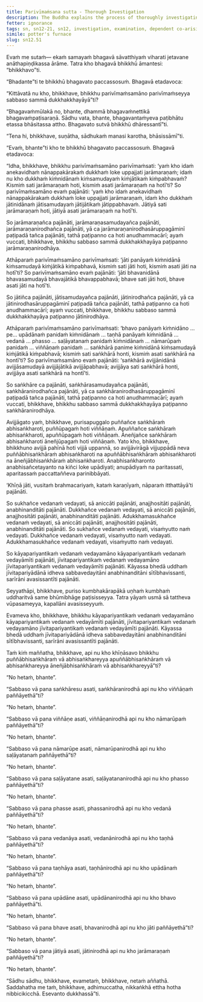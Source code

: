 ```yaml
---
title: Parivīmaṁsana sutta - Thorough Investigation
description: The Buddha explains the process of thoroughly investigating the arising and cessation of suffering through dependent co-arising.
fetter: ignorance
tags: sn, sn12-21, sn12, investigation, examination, dependent co-arising, dependent origination, twelve links, ignorance, intentional constructions, consciousness, name and form, six sense bases, contact, sensation, craving, clinging, existence, birth, aging and death, wisdom
simile: potter's furnace
slug: sn12.51
---
```


Evaṁ me sutaṁ— ekaṁ samayaṁ bhagavā sāvatthiyaṁ viharati jetavane anāthapiṇḍikassa ārāme. Tatra kho bhagavā bhikkhū āmantesi: “bhikkhavo”ti.

“Bhadante”ti te bhikkhū bhagavato paccassosuṁ. Bhagavā etadavoca:

“Kittāvatā nu kho, bhikkhave, bhikkhu parivīmaṁsamāno parivīmaṁseyya sabbaso sammā dukkhakkhayāyā”ti?

“Bhagavaṁmūlakā no, bhante, dhammā bhagavaṁnettikā bhagavaṁpaṭisaraṇā. Sādhu vata, bhante, bhagavantaṁyeva paṭibhātu etassa bhāsitassa attho. Bhagavato sutvā bhikkhū dhāressantī”ti.

“Tena hi, bhikkhave, suṇātha, sādhukaṁ manasi karotha, bhāsissāmī”ti.

“Evaṁ, bhante”ti kho te bhikkhū bhagavato paccassosuṁ. Bhagavā etadavoca:

“Idha, bhikkhave, bhikkhu parivīmaṁsamāno parivīmaṁsati: ‘yaṁ kho idaṁ anekavidhaṁ nānappakārakaṁ dukkhaṁ loke uppajjati jarāmaraṇaṁ; idaṁ nu kho dukkhaṁ kiṁnidānaṁ kiṁsamudayaṁ kiṁjātikaṁ kiṁpabhavaṁ? Kismiṁ sati jarāmaraṇaṁ hoti, kismiṁ asati jarāmaraṇaṁ na hotī’ti? So parivīmaṁsamāno evaṁ pajānāti: ‘yaṁ kho idaṁ anekavidhaṁ nānappakārakaṁ dukkhaṁ loke uppajjati jarāmaraṇaṁ, idaṁ kho dukkhaṁ jātinidānaṁ jātisamudayaṁ jātijātikaṁ jātippabhavaṁ. Jātiyā sati jarāmaraṇaṁ hoti, jātiyā asati jarāmaraṇaṁ na hotī’ti.

So jarāmaraṇañca pajānāti, jarāmaraṇasamudayañca pajānāti, jarāmaraṇanirodhañca pajānāti, yā ca jarāmaraṇanirodhasāruppagāminī paṭipadā tañca pajānāti, tathā paṭipanno ca hoti anudhammacārī; ayaṁ vuccati, bhikkhave, bhikkhu sabbaso sammā dukkhakkhayāya paṭipanno jarāmaraṇanirodhāya.

Athāparaṁ parivīmaṁsamāno parivīmaṁsati: ‘jāti panāyaṁ kiṁnidānā kiṁsamudayā kiṁjātikā kiṁpabhavā, kismiṁ sati jāti hoti, kismiṁ asati jāti na hotī’ti? So parivīmaṁsamāno evaṁ pajānāti: ‘jāti bhavanidānā bhavasamudayā bhavajātikā bhavappabhavā; bhave sati jāti hoti, bhave asati jāti na hotī’ti.

So jātiñca pajānāti, jātisamudayañca pajānāti, jātinirodhañca pajānāti, yā ca jātinirodhasāruppagāminī paṭipadā tañca pajānāti, tathā paṭipanno ca hoti anudhammacārī; ayaṁ vuccati, bhikkhave, bhikkhu sabbaso sammā dukkhakkhayāya paṭipanno jātinirodhāya.

Athāparaṁ parivīmaṁsamāno parivīmaṁsati: ‘bhavo panāyaṁ kiṁnidāno …pe… upādānaṁ panidaṁ kiṁnidānaṁ … taṇhā panāyaṁ kiṁnidānā … vedanā … phasso … saḷāyatanaṁ panidaṁ kiṁnidānaṁ … nāmarūpaṁ panidaṁ … viññāṇaṁ panidaṁ … saṅkhārā panime kiṁnidānā kiṁsamudayā kiṁjātikā kiṁpabhavā; kismiṁ sati saṅkhārā honti, kismiṁ asati saṅkhārā na hontī’ti? So parivīmaṁsamāno evaṁ pajānāti: ‘saṅkhārā avijjānidānā avijjāsamudayā avijjājātikā avijjāpabhavā; avijjāya sati saṅkhārā honti, avijjāya asati saṅkhārā na hontī’ti.

So saṅkhāre ca pajānāti, saṅkhārasamudayañca pajānāti, saṅkhāranirodhañca pajānāti, yā ca saṅkhāranirodhasāruppagāminī paṭipadā tañca pajānāti, tathā paṭipanno ca hoti anudhammacārī; ayaṁ vuccati, bhikkhave, bhikkhu sabbaso sammā dukkhakkhayāya paṭipanno saṅkhāranirodhāya.

Avijjāgato yaṁ, bhikkhave, purisapuggalo puññañce saṅkhāraṁ abhisaṅkharoti, puññūpagaṁ hoti viññāṇaṁ. Apuññañce saṅkhāraṁ abhisaṅkharoti, apuññūpagaṁ hoti viññāṇaṁ. Āneñjañce saṅkhāraṁ abhisaṅkharoti āneñjūpagaṁ hoti viññāṇaṁ. Yato kho, bhikkhave, bhikkhuno avijjā pahīnā hoti vijjā uppannā, so avijjāvirāgā vijjuppādā neva puññābhisaṅkhāraṁ abhisaṅkharoti na apuññābhisaṅkhāraṁ abhisaṅkharoti na āneñjābhisaṅkhāraṁ abhisaṅkharoti. Anabhisaṅkharonto anabhisañcetayanto na kiñci loke upādiyati; anupādiyaṁ na paritassati, aparitassaṁ paccattaññeva parinibbāyati.

‘Khīṇā jāti, vusitaṁ brahmacariyaṁ, kataṁ karaṇīyaṁ, nāparaṁ itthattāyā’ti pajānāti.

So sukhañce vedanaṁ vedayati, sā aniccāti pajānāti, anajjhositāti pajānāti, anabhinanditāti pajānāti. Dukkhañce vedanaṁ vedayati, sā aniccāti pajānāti, anajjhositāti pajānāti, anabhinanditāti pajānāti. Adukkhamasukhañce vedanaṁ vedayati, sā aniccāti pajānāti, anajjhositāti pajānāti, anabhinanditāti pajānāti. So sukhañce vedanaṁ vedayati, visaṁyutto naṁ vedayati. Dukkhañce vedanaṁ vedayati, visaṁyutto naṁ vedayati. Adukkhamasukhañce vedanaṁ vedayati, visaṁyutto naṁ vedayati.

So kāyapariyantikaṁ vedanaṁ vedayamāno kāyapariyantikaṁ vedanaṁ vedayāmīti pajānāti, jīvitapariyantikaṁ vedanaṁ vedayamāno jīvitapariyantikaṁ vedanaṁ vedayāmīti pajānāti. Kāyassa bhedā uddhaṁ jīvitapariyādānā idheva sabbavedayitāni anabhinanditāni sītībhavissanti, sarīrāni avasissantīti pajānāti.

Seyyathāpi, bhikkhave, puriso kumbhakārapākā uṇhaṁ kumbhaṁ uddharitvā same bhūmibhāge paṭisisseyya. Tatra yāyaṁ usmā sā tattheva vūpasameyya, kapallāni avasisseyyuṁ.

Evameva kho, bhikkhave, bhikkhu kāyapariyantikaṁ vedanaṁ vedayamāno kāyapariyantikaṁ vedanaṁ vedayāmīti pajānāti, jīvitapariyantikaṁ vedanaṁ vedayamāno jīvitapariyantikaṁ vedanaṁ vedayāmīti pajānāti. Kāyassa bhedā uddhaṁ jīvitapariyādānā idheva sabbavedayitāni anabhinanditāni sītībhavissanti, sarīrāni avasissantīti pajānāti.

Taṁ kiṁ maññatha, bhikkhave, api nu kho khīṇāsavo bhikkhu puññābhisaṅkhāraṁ vā abhisaṅkhareyya apuññābhisaṅkhāraṁ vā abhisaṅkhareyya āneñjābhisaṅkhāraṁ vā abhisaṅkhareyyā”ti?

“No hetaṁ, bhante”.

“Sabbaso vā pana saṅkhāresu asati, saṅkhāranirodhā api nu kho viññāṇaṁ paññāyethā”ti?

“No hetaṁ, bhante”.

“Sabbaso vā pana viññāṇe asati, viññāṇanirodhā api nu kho nāmarūpaṁ paññāyethā”ti?

“No hetaṁ, bhante”.

“Sabbaso vā pana nāmarūpe asati, nāmarūpanirodhā api nu kho saḷāyatanaṁ paññāyethā”ti?

“No hetaṁ, bhante”.

“Sabbaso vā pana saḷāyatane asati, saḷāyatananirodhā api nu kho phasso paññāyethā”ti?

“No hetaṁ, bhante”.

“Sabbaso vā pana phasse asati, phassanirodhā api nu kho vedanā paññāyethā”ti?

“No hetaṁ, bhante”.

“Sabbaso vā pana vedanāya asati, vedanānirodhā api nu kho taṇhā paññāyethā”ti?

“No hetaṁ, bhante”.

“Sabbaso vā pana taṇhāya asati, taṇhānirodhā api nu kho upādānaṁ paññāyethā”ti?

“No hetaṁ, bhante”.

“Sabbaso vā pana upādāne asati, upādānanirodhā api nu kho bhavo paññāyethā”ti.

“No hetaṁ, bhante”.

“Sabbaso vā pana bhave asati, bhavanirodhā api nu kho jāti paññāyethā”ti?

“No hetaṁ, bhante”.

“Sabbaso vā pana jātiyā asati, jātinirodhā api nu kho jarāmaraṇaṁ paññāyethā”ti?

“No hetaṁ, bhante”.

“Sādhu sādhu, bhikkhave, evametaṁ, bhikkhave, netaṁ aññathā. Saddahatha me taṁ, bhikkhave, adhimuccatha, nikkaṅkhā ettha hotha nibbicikicchā. Esevanto dukkhassā”ti.
